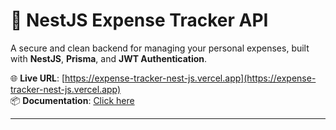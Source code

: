 # 💸 NestJS Expense Tracker API

A secure and clean backend for managing your personal expenses, built with **NestJS**, **Prisma**, and **JWT Authentication**.

🌐 **Live URL**: [https://expense-tracker-nest-js.vercel.app](https://expense-tracker-nest-js.vercel.app)  
📦 **Documentation**: [Click here]([https://github.com/MuhammadKhizar89/Expense-Tracker-Nest-JS](https://docs.google.com/document/d/1G2tg1dA_XINfvfN1Inco4hIFYkwFRhuCmJv2i4iinP4/edit?usp=sharing))

---
